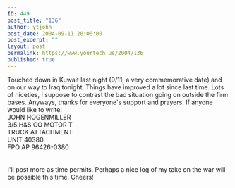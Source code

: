 ```yaml
---
ID: 449
post_title: "136"
author: ytjohn
post_date: 2004-09-11 20:00:00
post_excerpt: ""
layout: post
permalink: https://www.yourtech.us/2004/136
published: true
---
```

Touched down in Kuwait last night (9/11, a very commemorative date) and on our way to Iraq tonight.  Things have improved a lot since last time.  Lots of niceties, I suppose to contrast the bad situation going on outside the firm bases.  Anyways, thanks for everyone's support and prayers.  If anyone would like to write:<br />
JOHN HOGENMILLER<br />
3/5 H&amp;S CO MOTOR T<br />
TRUCK ATTACHMENT<br />
UNIT 40380<br />
FPO AP 96426-0380<br />
<br /><br />
I'll post more as time permits.  Perhaps a nice log of my take on the war will be possible this time.  Cheers!